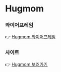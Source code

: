 # Hugmom

### 와이어프레임
👉 <a href="https://www.figma.com/file/MlFIWC7zZybEYX1PbLOyME/GMA-%EB%8C%80%EB%8B%A8%ED%95%98%EC%A1%B0-%ED%8C%80-%ED%94%84%EB%A1%9C%EC%A0%9D%ED%8A%B8?type=design&node-id=1303%3A901&mode=design&t=LplB2XENrTxB7Sgi-1" target="_blank">Hugmom 와이어프레임</a>

### 사이트
👉 <a href="https://hugmom-b6187.web.app/html/01-intro_logout.html" target="_blank">Hugmom 보러가기</a>
